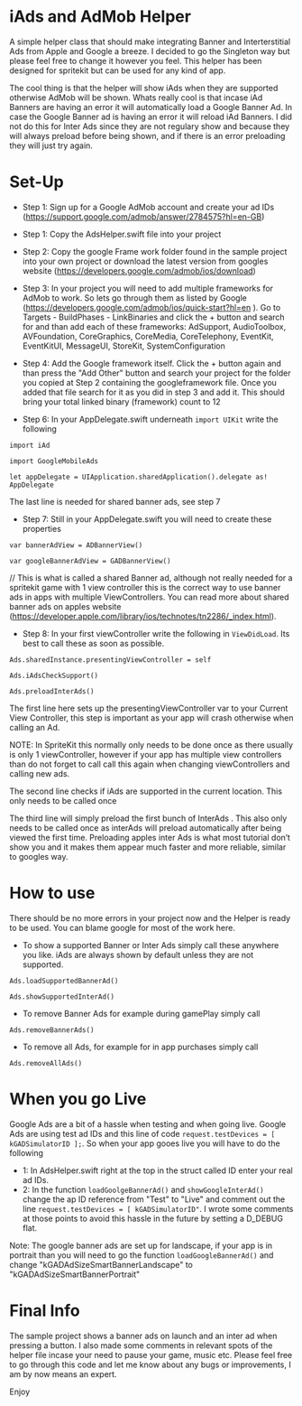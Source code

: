 # iAds and AdMob Helper

A simple helper class that should make integrating Banner and Interterstitial Ads from Apple and Google a breeze.
I decided to go the Singleton way but please feel free to change it however you feel. This helper has been designed for spritekit but can be used for any kind of app.

The cool thing is that the helper will show iAds when they are supported otherwise AdMob will be shown. 
Whats really cool is that incase iAd Banners are having an error it will automatically load a Google Banner Ad. In case the Google Banner ad is having an error it will reload iAd Banners. 
I did not do this for Inter Ads since they are not regulary show and because they will always preload before being shown, and if there is an error preloading they will just try again. 

# Set-Up

- Step 1: Sign up for a Google AdMob account and create your ad IDs (https://support.google.com/admob/answer/2784575?hl=en-GB)

- Step 1: Copy the AdsHelper.swift file into your project

- Step 2: Copy the google Frame work folder found in the sample project into your own project or download the latest version from googles website (https://developers.google.com/admob/ios/download)

- Step 3: In your project you will need to add multiple frameworks for AdMob to work. So  lets go through them as listed by Google (https://developers.google.com/admob/ios/quick-start?hl=en
 ). Go to Targets - BuildPhases - LinkBinaries and click the + button and search for and than add each of these frameworks: AdSupport, AudioToolbox, AVFoundation, CoreGraphics, CoreMedia, CoreTelephony, EventKit, EventKitUI, MessageUI, StoreKit, SystemConfiguration

- Step 4: Add the Google framework itself. 
 Click the + button again and than press the "Add Other" button and search your project for the folder you copied at Step 2 containing the googleframework file. Once you added that file search for it as you did in step 3 and add it. This should bring your total linked binary (framework) count to 12

- Step 6: In your AppDelegate.swift underneath ```import UIKit``` write the following
```
import iAd
```
```
import GoogleMobileAds
```
```
let appDelegate = UIApplication.sharedApplication().delegate as! AppDelegate
```

The last line is needed for shared banner ads, see step 7



- Step 7: Still in your AppDelegate.swift you will need to create these properties

```
var bannerAdView = ADBannerView()
```
```
var googleBannerAdView = GADBannerView()
```

// This is what is called a shared Banner ad, although not really needed for a spritekit game with 1 view controller this is the correct way to use banner ads in apps with multiple ViewControllers. You can read more about shared banner ads on apples website (https://developer.apple.com/library/ios/technotes/tn2286/_index.html).

- Step 8: In your first viewController write the following in ```ViewDidLoad```. Its best to call these as soon as possible.
```
Ads.sharedInstance.presentingViewController = self
```
```
Ads.iAdsCheckSupport()
```
```
Ads.preloadInterAds()
```
The first line here sets up the presentingViewController var to your Current View Controller, this step is important as your app will crash otherwise when calling an Ad.

NOTE: In SpriteKit this normally only needs to be done once as there usually is only 1 viewController, however if your app has multiple view controllers than do not forget to call call this again when changing viewControllers and calling new ads. 

The second line checks if iAds are supported in the current location. This only needs to be called once

The third line will simply preload the first bunch of InterAds . This also only needs to be called once as interAds will preload automatically after being viewed the first time. Preloading apples inter Ads is what most tutorial don’t show you and it makes them appear much faster and more reliable, similar to googles way.


# How to use

There should be no more errors in your project now and the Helper is ready to be used. You can blame google for most of the work here.

- To show a supported Banner or Inter Ads simply call these anywhere you like. iAds are always shown by default unless they are not supported.
```
Ads.loadSupportedBannerAd()
```
```
Ads.showSupportedInterAd()
```
- To remove Banner Ads for example during gamePlay simply call 
```
Ads.removeBannerAds()
```
- To remove all Ads, for example for in app purchases simply call
```
Ads.removeAllAds()
```
# When you go Live 
Google Ads are a bit of a hassle when testing and when going live.
Google Ads are using test ad IDs and this line of code ```request.testDevices = [ kGADSimulatorID ];```.
So when your app gooes live you will have to do the following

- 1: In AdsHelper.swift right at the top in the struct called ID enter your real ad IDs.
- 2: In the function ```loadGoolgeBannerAd()``` and ```showGoogleInterAd()``` change the ap ID reference from "Test" to "Live" and comment out the line ```request.testDevices = [ kGADSimulatorID"```. I wrote some comments at those points to avoid this hassle in the future by setting a D_DEBUG flat.

Note: The google banner ads are set up for landscape, if your app is in portrait than you will need to go the function ```loadGoogleBannerAd()``` and change "kGADAdSizeSmartBannerLandscape" to "kGADAdSizeSmartBannerPortrait"

# Final Info
The sample project shows a banner ads on launch and an inter ad when pressing a button. 
I also made some comments in relevant spots of the helper file incase your need to pause your game, music etc.
Please feel free to go through this code and let me know about any bugs or improvements, I am by now means an expert. 

Enjoy



 
